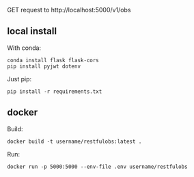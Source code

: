 
GET request to http://localhost:5000/v1/obs

local install
-------------

With conda:

    conda install flask flask-cors
    pip install pyjwt dotenv

Just pip:

    pip install -r requirements.txt


docker
------

Build:

    docker build -t username/restfulobs:latest .

Run:

    docker run -p 5000:5000 --env-file .env username/restfulobs

